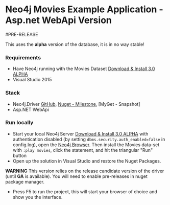 # Neo4j Movies Example Application - Asp.net WebApi Version

#PRE-RELEASE

This uses the **alpha** version of the database, it is in no way stable!

### Requirements
* Have Neo4j running with the Movies Dataset [Download & Install 3.0 ALPHA](http://alpha.neohq.net/)
* Visual Studio 2015

### Stack
* Neo4j.Driver [GitHub](https://github.com/neo4j/neo4j-dotnet-driver), [Nuget - Milestone](http://nuget.org/packages/Neo4j.Driver), [MyGet - Snapshot]
* Asp.NET WebApi

### Run locally
* Start your local Neo4j Server [Download & Install 3.0 ALPHA](http://alpha.neohq.net/) with authentication disabled (by setting `dbms.security.auth_enabled=false` in config.log), open the [Neo4j Browser](http://localhost:7474). Then install the Movies data-set with `:play movies`, click the statement, and hit the triangular "Run" button
* Open up the solution in Visual Studio and restore the Nuget Packages. 

**WARNING** This version relies on the release candidate version of the driver (until **GA** is available). You will need to enable pre-releases in nuget package manager.

* Press F5 to run the project, this will start your browser of choice and show you the interface.

